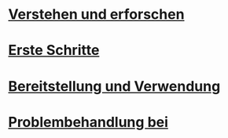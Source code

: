 # [Verstehen und erforschen](/intune/understand-explore/introduction-to-microsoft-intune.md)
# [Erste Schritte](/intune/get-started/what-to-know-before-you-start-microsoft-intune)
# [Bereitstellung und Verwendung](/intune/deploy-use/overview-of-device-and-app-lifecycles-in-microsoft-intune)
# [Problembehandlung bei](/intune/troubleshoot/general-troubleshooting-tips-for-microsoft-intune)
